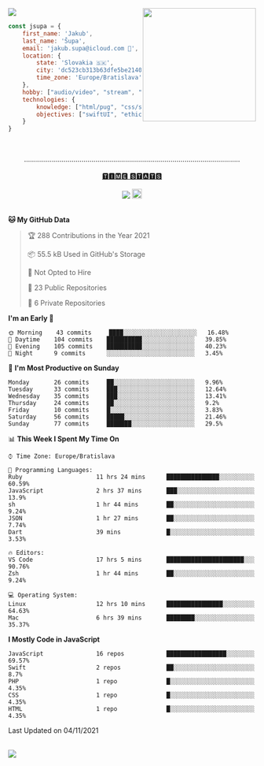 
<img src="https://creepy-corp.eu/pika-bg.png">
<img align='right' src="https://creepy-corp.eu/pika.gif" width="230">
<br>

```js
const jsupa = {
    first_name: 'Jakub',
    last_name: 'Šupa',
    email: 'jakub.supa@icloud.com 📧',
    location: {
        state: 'Slovakia 🇸🇰',
        city: 'dc523cb313b63dfe5be2140b0c05b3bc',
        time_zone: 'Europe/Bratislava'
    },
    hobby: ["audio/video", "stream", "3D modelling/printing", "crypto (XRP 🤍)", "IoT/DIY", "tech"],
    technologies: {
        knowledge: ["html/pug", "css/scss", "javascript/jquery", "vue/react", "nodejs", "ruby on rails", "php", "pgsql/mysql"],
        objectives: ["swiftUI", "ethical hacking", "boost all knowledge to master class"]
    }
}

  ```

<br>
<p align="center">
.............................................................................................................
<br><br>
<a href="https://wakatime.com/@jsupa">🆃🅸🅼🅴 🆂🆃🅰🆃🆂</a>
<br><br>
<img src="https://visitor-badge.laobi.icu/badge?page_id=jsupa.jsupa">
<a href='https://ko-fi.com/Y8Y246Y0V' target='_blank'>
    <img src="https://img.shields.io/badge/buy%20me%20a%20coffee-donate-yellow.svg" alt="Buy Me A Coffee donate button" height="20px"/>
</a>
<br><br>

<!--START_SECTION:waka-->
**🐱 My GitHub Data** 

> 🏆 288 Contributions in the Year 2021
 > 
> 📦 55.5 kB Used in GitHub's Storage 
 > 
> 🚫 Not Opted to Hire
 > 
> 📜 23 Public Repositories 
 > 
> 🔑 6 Private Repositories  
 > 
**I'm an Early 🐤** 

```text
🌞 Morning    43 commits     ████░░░░░░░░░░░░░░░░░░░░░   16.48% 
🌆 Daytime    104 commits    ██████████░░░░░░░░░░░░░░░   39.85% 
🌃 Evening    105 commits    ██████████░░░░░░░░░░░░░░░   40.23% 
🌙 Night      9 commits      ░░░░░░░░░░░░░░░░░░░░░░░░░   3.45%

```
📅 **I'm Most Productive on Sunday** 

```text
Monday       26 commits     ██░░░░░░░░░░░░░░░░░░░░░░░   9.96% 
Tuesday      33 commits     ███░░░░░░░░░░░░░░░░░░░░░░   12.64% 
Wednesday    35 commits     ███░░░░░░░░░░░░░░░░░░░░░░   13.41% 
Thursday     24 commits     ██░░░░░░░░░░░░░░░░░░░░░░░   9.2% 
Friday       10 commits     █░░░░░░░░░░░░░░░░░░░░░░░░   3.83% 
Saturday     56 commits     █████░░░░░░░░░░░░░░░░░░░░   21.46% 
Sunday       77 commits     ███████░░░░░░░░░░░░░░░░░░   29.5%

```


📊 **This Week I Spent My Time On** 

```text
⌚︎ Time Zone: Europe/Bratislava

💬 Programming Languages: 
Ruby                     11 hrs 24 mins      ███████████████░░░░░░░░░░   60.59% 
JavaScript               2 hrs 37 mins       ███░░░░░░░░░░░░░░░░░░░░░░   13.9% 
sh                       1 hr 44 mins        ██░░░░░░░░░░░░░░░░░░░░░░░   9.24% 
JSON                     1 hr 27 mins        ██░░░░░░░░░░░░░░░░░░░░░░░   7.74% 
Dart                     39 mins             █░░░░░░░░░░░░░░░░░░░░░░░░   3.53%

🔥 Editors: 
VS Code                  17 hrs 5 mins       ██████████████████████░░░   90.76% 
Zsh                      1 hr 44 mins        ██░░░░░░░░░░░░░░░░░░░░░░░   9.24%

💻 Operating System: 
Linux                    12 hrs 10 mins      ████████████████░░░░░░░░░   64.63% 
Mac                      6 hrs 39 mins       ████████░░░░░░░░░░░░░░░░░   35.37%

```

**I Mostly Code in JavaScript** 

```text
JavaScript               16 repos            █████████████████░░░░░░░░   69.57% 
Swift                    2 repos             ██░░░░░░░░░░░░░░░░░░░░░░░   8.7% 
PHP                      1 repo              █░░░░░░░░░░░░░░░░░░░░░░░░   4.35% 
CSS                      1 repo              █░░░░░░░░░░░░░░░░░░░░░░░░   4.35% 
HTML                     1 repo              █░░░░░░░░░░░░░░░░░░░░░░░░   4.35%

```



 Last Updated on 04/11/2021
<!--END_SECTION:waka-->

</p><br>
<img src="https://creepy-corp.eu/pika-bg-bottom.png">
